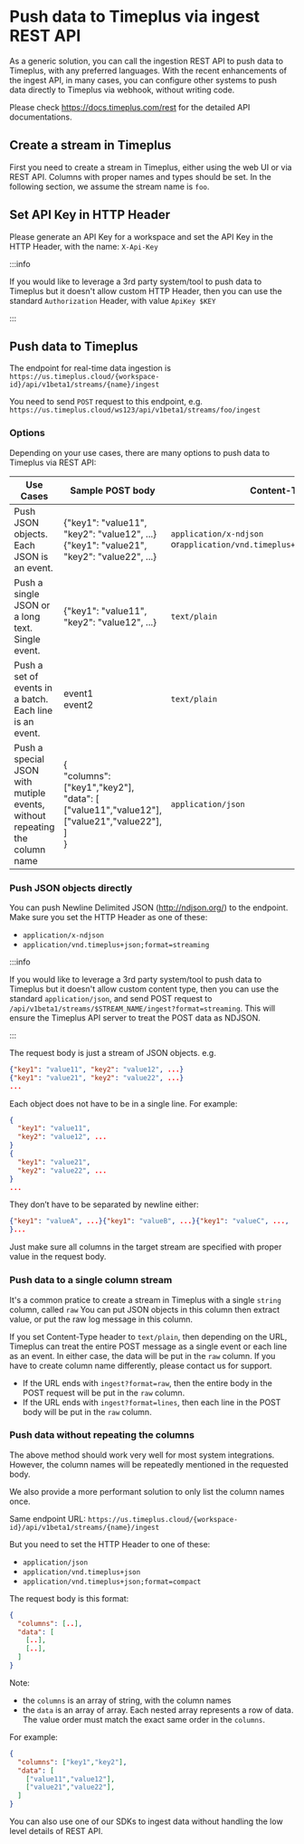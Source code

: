 # Push data to Timeplus via ingest REST API

As a generic solution, you can call the ingestion REST API to push data to Timeplus, with any preferred languages. With the recent enhancements of the ingest API, in many cases, you can configure other systems to push data directly to Timeplus via webhook, without writing code.

Please check https://docs.timeplus.com/rest for the detailed API documentations.

## Create a stream in Timeplus

First you need to create a stream in Timeplus, either using the web UI or via REST API. Columns with proper names and types should be set. In the following section, we assume the stream name is `foo`.

## Set API Key in HTTP Header

Please generate an API Key for a workspace and set the API Key in the HTTP Header, with the name: `X-Api-Key`

:::info

If you would like to leverage a 3rd party system/tool to push data to Timeplus but it doesn't allow custom HTTP Header, then you can use the standard `Authorization` Header, with value `ApiKey $KEY`

:::

## Push data to Timeplus

The endpoint for real-time data ingestion is `https://us.timeplus.cloud/{workspace-id}/api/v1beta1/streams/{name}/ingest`

You need to send `POST` request to this endpoint, e.g. ``https://us.timeplus.cloud/ws123/api/v1beta1/streams/foo/ingest``

### Options

Depending on your use cases, there are many options to push data to Timeplus via REST API:

| Use Cases                                                    | Sample POST body                                             | Content-Type                                                 | URL                                  |
| ------------------------------------------------------------ | ------------------------------------------------------------ | ------------------------------------------------------------ | ------------------------------------ |
| Push JSON objects. Each JSON is an event.                    | {"key1": "value11", "key2": "value12", ...}<br/>{"key1": "value21", "key2": "value22", ...} | `application/x-ndjson`  or`application/vnd.timeplus+json;format=streaming` | ingest?format=streaming              |
| Push a single JSON or a long text. Single event.             | {"key1": "value11", "key2": "value12", ...}                  | `text/plain`                                                 | ingest?format=raw                    |
| Push a set of events in a batch. Each line is an event.      | event1<br/>event2                                            | `text/plain`                                                 | ingest?format=lines                  |
| Push a special JSON with mutiple events, without repeating the column name | { <br/>  "columns": ["key1","key2"],<br/>  "data": [ <br/>    ["value11","value12"],<br/>    ["value21","value22"],<br/>  ]<br/>} | `application/json`                                           | ingest?format=compact or just ingest |



### Push JSON objects directly

You can push Newline Delimited JSON (http://ndjson.org/) to the endpoint. Make sure you set the HTTP Header as one of these:
* `application/x-ndjson`
* `application/vnd.timeplus+json;format=streaming`

:::info

If you would like to leverage a 3rd party system/tool to push data to Timeplus but it doesn't allow custom content type, then you can use the standard `application/json`, and send POST request to `/api/v1beta1/streams/$STREAM_NAME/ingest?format=streaming`. This will ensure the Timeplus API server to treat the POST data as NDJSON.

:::

The request body is just a stream of JSON objects. e.g.

```json
{"key1": "value11", "key2": "value12", ...}
{"key1": "value21", "key2": "value22", ...}
...
```

Each object does not have to be in a single line. For example:
```json
{
  "key1": "value11", 
  "key2": "value12", ...
}
{
  "key1": "value21", 
  "key2": "value22", ...
}
...
```

They don’t have to be separated by newline either:
```json
{"key1": "valueA", ...}{"key1": "valueB", ...}{"key1": "valueC", ...,
}...
```

Just make sure all columns in the target stream are specified with proper value in the request body.

### Push data to a single column stream

It's a common pratice to create a stream in Timeplus with a single `string` column, called `raw` You can put JSON objects in this column then extract value, or put the raw log message in this column.

If you set Content-Type header to `text/plain`, then depending on the URL, Timeplus can treat the entire POST message as a single event or each line as an event. In either case, the data will be put in the `raw` column. If you have to create column name differently, please contact us for support.

* If the URL ends with `ingest?format=raw`, then the entire body in the POST request will be put in the `raw` column.
* If the URL ends with `ingest?format=lines`, then each line in the POST body will be put in the `raw` column.

### Push  data  without repeating the columns

The above method should work very well for most system integrations.  However, the column names will be repeatedly mentioned in the requested body.

We also provide a more performant solution to only list the column names once.

Same endpoint URL: `https://us.timeplus.cloud/{workspace-id}/api/v1beta1/streams/{name}/ingest`

But you need to set the HTTP Header to one of these:

* `application/json`
* `application/vnd.timeplus+json`
* `application/vnd.timeplus+json;format=compact`

The request body is this format:
```json
{ 
  "columns": [..],
  "data": [ 
    [..],
    [..],
  ]
}
```

Note:
* the `columns` is an array of string, with the column names
* the `data` is an array of array. Each nested array represents a row of data. The value order must match the exact same order in the `columns`.

For example:
```json
{ 
  "columns": ["key1","key2"],
  "data": [ 
    ["value11","value12"],
    ["value21","value22"],
  ]
}

```

You can also use one of our SDKs to ingest data without handling the low level details of REST API.
